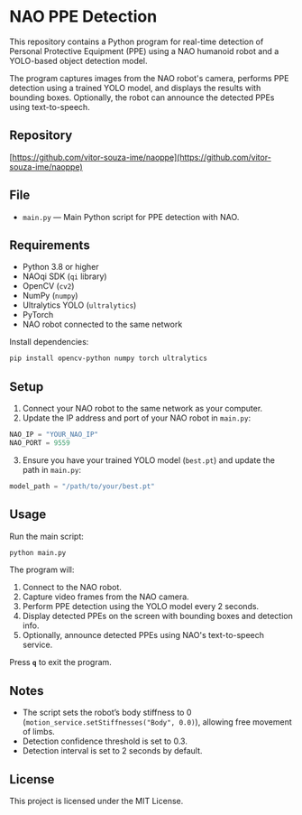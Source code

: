 # NAO PPE Detection

This repository contains a Python program for real-time detection of Personal Protective Equipment (PPE) using a NAO humanoid robot and a YOLO-based object detection model.

The program captures images from the NAO robot's camera, performs PPE detection using a trained YOLO model, and displays the results with bounding boxes. Optionally, the robot can announce the detected PPEs using text-to-speech.

## Repository

[https://github.com/vitor-souza-ime/naoppe](https://github.com/vitor-souza-ime/naoppe)

## File

- `main.py` — Main Python script for PPE detection with NAO.

## Requirements

- Python 3.8 or higher
- NAOqi SDK (`qi` library)
- OpenCV (`cv2`)
- NumPy (`numpy`)
- Ultralytics YOLO (`ultralytics`)
- PyTorch
- NAO robot connected to the same network

Install dependencies:

```bash
pip install opencv-python numpy torch ultralytics
````

## Setup

1. Connect your NAO robot to the same network as your computer.
2. Update the IP address and port of your NAO robot in `main.py`:

```python
NAO_IP = "YOUR_NAO_IP"
NAO_PORT = 9559
```

3. Ensure you have your trained YOLO model (`best.pt`) and update the path in `main.py`:

```python
model_path = "/path/to/your/best.pt"
```

## Usage

Run the main script:

```bash
python main.py
```

The program will:

1. Connect to the NAO robot.
2. Capture video frames from the NAO camera.
3. Perform PPE detection using the YOLO model every 2 seconds.
4. Display detected PPEs on the screen with bounding boxes and detection info.
5. Optionally, announce detected PPEs using NAO's text-to-speech service.

Press **`q`** to exit the program.

## Notes

* The script sets the robot’s body stiffness to 0 (`motion_service.setStiffnesses("Body", 0.0)`), allowing free movement of limbs.
* Detection confidence threshold is set to 0.3.
* Detection interval is set to 2 seconds by default.

## License

This project is licensed under the MIT License.

